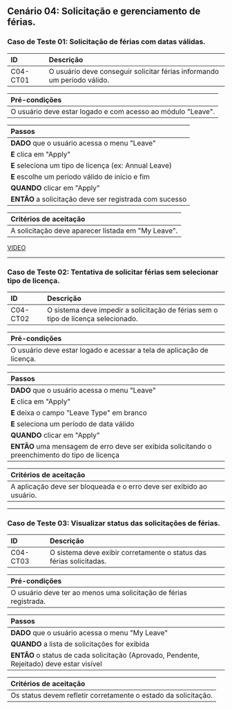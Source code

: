 ## Cenário 04: Solicitação e gerenciamento de férias.

### Caso de Teste 01: Solicitação de férias com datas válidas.

| ID       | Descrição                                                               |
| :------- | :---------------------------------------------------------------------- |
| C04-CT01 | O usuário deve conseguir solicitar férias informando um período válido. |

| **Pré-condições**                                             |
| :------------------------------------------------------------ |
| O usuário deve estar logado e com acesso ao módulo "Leave".   |

| **Passos**                                                        |
| :---------------------------------------------------------------- |
| **DADO** que o usuário acessa o menu \"Leave\"                   |
| **E** clica em \"Apply\"                                         |
| **E** seleciona um tipo de licença (ex: Annual Leave)            |
| **E** escolhe um período válido de início e fim                 |
| **QUANDO** clicar em \"Apply\"                                   |
| **ENTÃO** a solicitação deve ser registrada com sucesso          |

| **Critérios de aceitação**                                      |
| :-------------------------------------------------------------- |
| A solicitação deve aparecer listada em \"My Leave\".            |

[VIDEO](https://jam.dev/c/ecc5c68f-621a-44fa-8f3f-199210bfd88c)

---

### Caso de Teste 02: Tentativa de solicitar férias sem selecionar tipo de licença.

| ID       | Descrição                                                                         |
| :------- | :-------------------------------------------------------------------------------- |
| C04-CT02 | O sistema deve impedir a solicitação de férias sem o tipo de licença selecionado. |

| **Pré-condições**                                             |
| :------------------------------------------------------------ |
| O usuário deve estar logado e acessar a tela de aplicação de licença. |

| **Passos**                                                        |
| :---------------------------------------------------------------- |
| **DADO** que o usuário acessa o menu \"Leave\"                   |
| **E** clica em \"Apply\"                                         |
| **E** deixa o campo \"Leave Type\" em branco                    |
| **E** seleciona um período de data válido                       |
| **QUANDO** clicar em \"Apply\"                                   |
| **ENTÃO** uma mensagem de erro deve ser exibida solicitando o preenchimento do tipo de licença |

| **Critérios de aceitação**                                      |
| :-------------------------------------------------------------- |
| A aplicação deve ser bloqueada e o erro deve ser exibido ao usuário. |

---

### Caso de Teste 03: Visualizar status das solicitações de férias.

| ID       | Descrição                                                              |
| :------- | :--------------------------------------------------------------------- |
| C04-CT03 | O sistema deve exibir corretamente o status das férias solicitadas.    |

| **Pré-condições**                                             |
| :------------------------------------------------------------ |
| O usuário deve ter ao menos uma solicitação de férias registrada. |

| **Passos**                                                        |
| :---------------------------------------------------------------- |
| **DADO** que o usuário acessa o menu \"My Leave\"                |
| **QUANDO** a lista de solicitações for exibida                  |
| **ENTÃO** o status de cada solicitação (Aprovado, Pendente, Rejeitado) deve estar visível |

| **Critérios de aceitação**                                      |
| :-------------------------------------------------------------- |
| Os status devem refletir corretamente o estado da solicitação.  |

